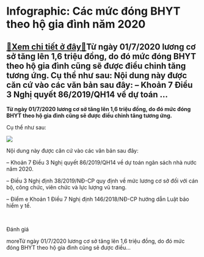 Infographic: Các mức đóng BHYT theo hộ gia đình năm 2020
========================================================

[:gift:Xem chi tiết ở đây:gift:](https://hddtvn.com/infographic-cac-muc-dong-bhyt-theo-ho-gia-dinh-nam-2020/)Từ ngày 01/7/2020 lương cơ sở tăng lên 1,6 triệu đồng, do đó mức đóng BHYT theo hộ gia đình cũng sẽ được điều chỉnh tăng tương ứng. Cụ thể như sau: Nội dung này được căn cứ vào các văn bản sau đây: – Khoản 7 Điều 3 Nghị quyết 86/2019/QH14 về dự toán …
-----------------------------------------------------------------------------------------------------------------------------------------------------------------------------------------------------------------------------------------------------------

**Từ ngày 01/7/2020 lương cơ sở tăng lên 1,6 triệu đồng, do đó mức đóng BHYT theo hộ gia đình cũng sẽ được điều chỉnh tăng tương ứng.**


Cụ thể như sau:


![](https://hddtvn.com/wp-content/uploads/2021/01/muc-dong-BHYT.png)


Nội dung này được căn cứ vào các văn bản sau đây:  

– Khoản 7 Điều 3 Nghị quyết 86/2019/QH14 về dự toán ngân sách nhà nước năm 2020.  

– Điều 3 Nghị định 38/2019/NĐ-CP quy định về mức lương cơ sở đối với cán bộ, công chức, viên chức và lực lượng vũ trang.  

– Điểm e Khoản 1 Điều 7 Nghị định 146/2018/NĐ-CP hướng dẫn Luật bảo hiểm y tế.


 








































Đánh giá


moreTừ ngày 01/7/2020 lương cơ sở tăng lên 1,6 triệu đồng, do đó mức đóng BHYT theo hộ gia đình cũng sẽ được điều…

